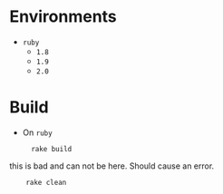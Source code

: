 # Environments

* `ruby`
    - `1.8`
    - `1.9`
    - `2.0`

# Build

* On `ruby`

        rake build

this is bad and can not be here. Should cause an error.

        rake clean

